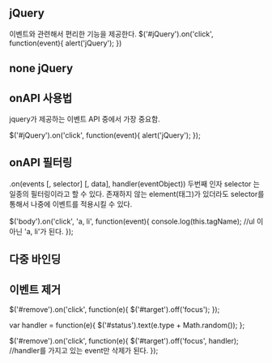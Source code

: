 ## jQuery
이벤트와 관련해서 편리한 기능을 제공한다.
$('#jQuery').on('click', function(event){
    alert('jQuery');
})

## none jQuery
<script>
    var target = document.getElementById('pure');
    if(target.addEventListener) {
        target.addEventListener('click', function(event) {
            alert('pure');
        }
    } else {
        target.attachEvent('onclick', function(event){
            alert('pure');
        });
    }
</script>

## onAPI 사용법
jquery가 제공하는 이벤트 API 중에서 가장 중요함.

$('#jQuery').on('click', function(event){
    alert('jQuery');
});

## onAPI 필터링
.on(events [, selector] [, data], handler(eventObject))
두번째 인자 selector 는 일종의 필터링이라고 할 수 있다.
존재하지 않는 element(태그)가 있더라도 selector를 통해서 나중에 이벤트를 적용시킬 수 있다.

$('body').on('click', 'a, li', function(event){
    console.log(this.tagName);  //ul 이 아닌 'a, li'가 된다.
});

## 다중 바인딩
<script>
    var handler = function(e) {
        $('#status').html(e.type);
    }
    $('#target').on('focus', handler).on('blur'. handler);
</script>

<script>
    var handler = function(e) {
        $('#status').html(e.type);
    }
    $('#target').on(
        {
            'focus':handler,
            'blur':handler
        }
    )
</script>

<script>
    $('#target').on('focus blur', function(e){
        $('#status').html(e.type);
    })
</script>

## 이벤트 제거
$('#remove').on('click', function(e){
    $('#target').off('focus');
});

var handler = function(e){
    $('#status').text(e.type + Math.random());
};

$('#remove').on('click', function(e){
    $('#target').off('focus', handler);     //handler를 가지고 있는 event만 삭제가 된다.
});
